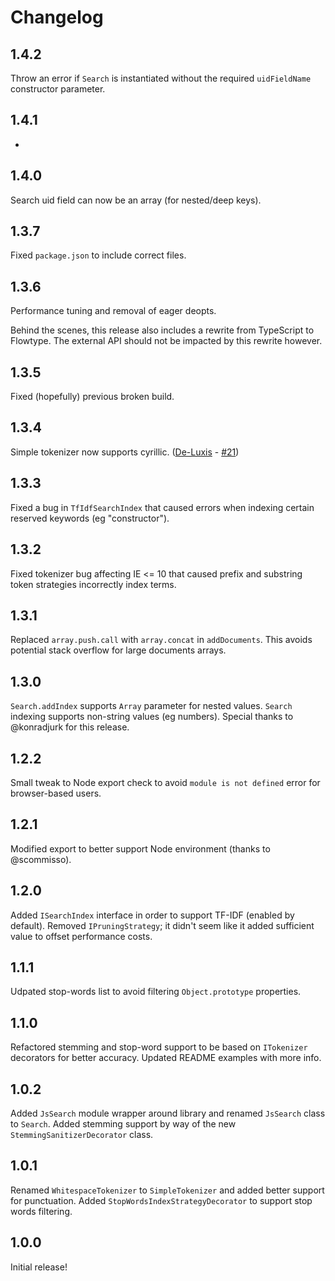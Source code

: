 # Changelog

## 1.4.2
Throw an error if `Search` is instantiated without the required `uidFieldName` constructor parameter.

## 1.4.1
-

## 1.4.0
Search uid field can now be an array (for nested/deep keys).

## 1.3.7
Fixed `package.json` to include correct files.

## 1.3.6
Performance tuning and removal of eager deopts.

Behind the scenes, this release also includes a rewrite from TypeScript to Flowtype.
The external API should not be impacted by this rewrite however.

## 1.3.5
Fixed (hopefully) previous broken build.

## 1.3.4
Simple tokenizer now supports cyrillic. ([De-Luxis](https://github.com/De-Luxis) - [#21](https://github.com/bvaughn/js-search/pull/21))

## 1.3.3
Fixed a bug in `TfIdfSearchIndex` that caused errors when indexing certain reserved keywords (eg "constructor").

## 1.3.2
Fixed tokenizer bug affecting IE <= 10 that caused prefix and substring token strategies incorrectly index terms.

## 1.3.1
Replaced `array.push.call` with `array.concat` in `addDocuments`.
This avoids potential stack overflow for large documents arrays.

## 1.3.0
`Search.addIndex` supports `Array` parameter for nested values.
`Search` indexing supports non-string values (eg numbers).
Special thanks to @konradjurk for this release.

## 1.2.2
Small tweak to Node export check to avoid `module is not defined` error for browser-based users.

## 1.2.1
Modified export to better support Node environment (thanks to @scommisso).

## 1.2.0
Added `ISearchIndex` interface in order to support TF-IDF (enabled by default).
Removed `IPruningStrategy`; it didn't seem like it added sufficient value to offset performance costs.

## 1.1.1
Udpated stop-words list to avoid filtering `Object.prototype` properties.

## 1.1.0
Refactored stemming and stop-word support to be based on `ITokenizer` decorators for better accuracy.
Updated README examples with more info.

## 1.0.2
Added `JsSearch` module wrapper around library and renamed `JsSearch` class to `Search`.
Added stemming support by way of the new `StemmingSanitizerDecorator` class.

## 1.0.1
Renamed `WhitespaceTokenizer` to `SimpleTokenizer` and added better support for punctuation.
Added `StopWordsIndexStrategyDecorator` to support stop words filtering.

## 1.0.0
Initial release!
